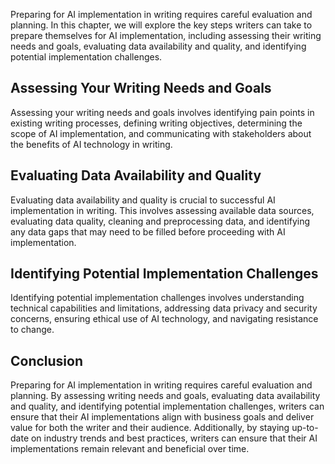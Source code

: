 
Preparing for AI implementation in writing requires careful evaluation and planning. In this chapter, we will explore the key steps writers can take to prepare themselves for AI implementation, including assessing their writing needs and goals, evaluating data availability and quality, and identifying potential implementation challenges.

Assessing Your Writing Needs and Goals
--------------------------------------

Assessing your writing needs and goals involves identifying pain points in existing writing processes, defining writing objectives, determining the scope of AI implementation, and communicating with stakeholders about the benefits of AI technology in writing.

Evaluating Data Availability and Quality
----------------------------------------

Evaluating data availability and quality is crucial to successful AI implementation in writing. This involves assessing available data sources, evaluating data quality, cleaning and preprocessing data, and identifying any data gaps that may need to be filled before proceeding with AI implementation.

Identifying Potential Implementation Challenges
-----------------------------------------------

Identifying potential implementation challenges involves understanding technical capabilities and limitations, addressing data privacy and security concerns, ensuring ethical use of AI technology, and navigating resistance to change.

Conclusion
----------

Preparing for AI implementation in writing requires careful evaluation and planning. By assessing writing needs and goals, evaluating data availability and quality, and identifying potential implementation challenges, writers can ensure that their AI implementations align with business goals and deliver value for both the writer and their audience. Additionally, by staying up-to-date on industry trends and best practices, writers can ensure that their AI implementations remain relevant and beneficial over time.
